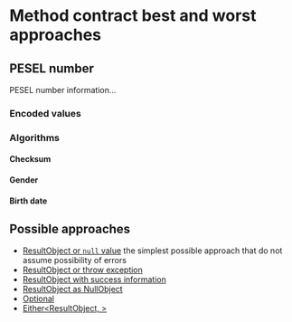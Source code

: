 # Method contract best and worst approaches

## PESEL number

PESEL number information...

### Encoded values

### Algorithms

#### Checksum
#### Gender
#### Birth date

## Possible approaches

* [ResultObject or `null` value](v01-object-or-null/README.md) the simplest possible approach that do not assume possibility of errors
* [ResultObject or throw exception](v02-object-or-exception/README.md)
* [ResultObject with success information](v03-object-with-success-info/README.md)
* [ResultObject as NullObject](v04-null-object-pattern/README.md)
* [Optional<ResultObject>](v05-xxx/README.md)
* [Either<ResultObject, >](v06-xxx/README.md)
